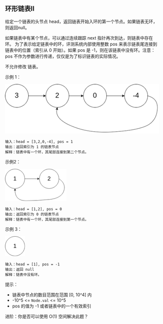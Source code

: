 ## 环形链表II

给定一个链表的头节点 head，返回链表开始入环的第一个节点。如果链表无环，则返回null。

如果链表中有某个节点，可以通过连续跟踪 next 指针再次到达，则链表中存在环。 为了表示给定链表中的环，评测系统内部使用整数 pos 来表示链表尾连接到链表中的位置（索引从 0 开始）。如果 pos 是 -1，则在该链表中没有环。注意：pos 不作为参数进行传递，仅仅是为了标识链表的实际情况。

不允许修改 链表。



示例 1：

![img.png](../images/142.linked-list-cycle-ii.png)
```
输入：head = [3,2,0,-4], pos = 1
输出：返回索引为 1 的链表节点
解释：链表中有一个环，其尾部连接到第二个节点。
```

示例2：

![img.png](../images/142.linked-list-cycle-ii_1.png)
```
输入：head = [1,2], pos = 0
输出：返回索引为 0 的链表节点
解释：链表中有一个环，其尾部连接到第一个节点。
```

示例 3：

![img.png](../images/142.linked-list-cycle-ii_2.png)
```
输入：head = [1], pos = -1
输出：返回 null
解释：链表中没有环。
```

提示：

* 链表中节点的数目范围在范围 [0, 10^4] 内
* -10^5 <= `Node.val` <= 10^5
* pos 的值为 -1 或者链表中的一个有效索引

进阶：你是否可以使用 O(1) 空间解决此题？